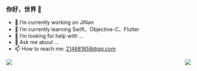 ### 你好，世界 👋

- 🔭 I’m currently working on JiNan
- 🌱 I’m currently learning Swift、Objective-C、Flutter
- 🤔 I’m looking for help with ...
- 💬 Ask me about ...
- 📫 How to reach me: 214681658@qq.com
<!-- - 👯 I’m looking to collaborate on ... -->
<!-- - 😄 Pronouns: ... -->
<!-- - ⚡ Fun fact: ... -->

<!-- [![Top Langs](https://github-readme-stats.vercel.app/api/top-langs/?username=ilmari-code&layout=compact)](https://github.com/anuraghazra/github-readme-stats) -->
<img align="right" src="https://github-readme-stats.vercel.app/api?username=ilmari-code&theme=synthwave" />
<img align="left" src="https://github-readme-stats.vercel.app/api/top-langs/?username=ilmari-code&layout=compact&theme=cobalt">
<!--
**ilmari-code/ilmari-code** is a ✨ _special_ ✨ repository because its `README.md` (this file) appears on your GitHub profile.

Here are some ideas to get you started:

- 🔭 I’m currently working on JiNan
- 🌱 I’m currently learning ...
- 👯 I’m looking to collaborate on ...
- 🤔 I’m looking for help with ...
- 💬 Ask me about ...
- 📫 How to reach me: ...
- 😄 Pronouns: ...
- ⚡ Fun fact: ...
-->
